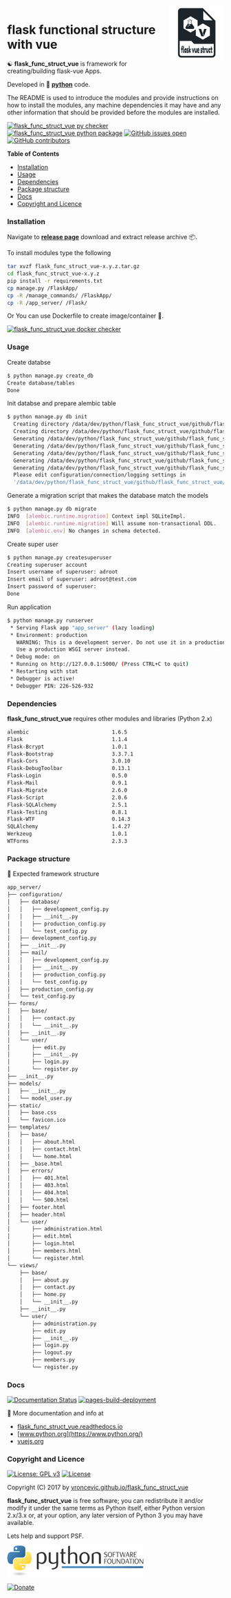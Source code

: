 <img align="right" src="https://raw.githubusercontent.com/vroncevic/flask_func_struct_vue/dev/docs/flask_func_struct_vue_logo.png" width="25%">

# flask functional structure with vue

☯️ **flask_func_struct_vue** is framework for creating/building flask-vue Apps.

Developed in 🐍 **[python](https://www.python.org/)** code.

The README is used to introduce the modules and provide instructions on
how to install the modules, any machine dependencies it may have and any
other information that should be provided before the modules are installed.

[![flask_func_struct_vue py checker](https://github.com/vroncevic/flask_func_struct_vue/actions/workflows/flask_func_struct_vue_py_checker.yml/badge.svg)](https://github.com/vroncevic/flask_func_struct_vue/actions/workflows/flask_func_struct_vue_py_checker.yml) [![flask_func_struct_vue python package](https://github.com/vroncevic/flask_func_struct_vue/actions/workflows/flask_func_struct_vue_package.yml/badge.svg)](https://github.com/vroncevic/flask_func_struct_vue/actions/workflows/flask_func_struct_vue_package.yml) [![GitHub issues open](https://img.shields.io/github/issues/vroncevic/flask_func_struct_vue.svg)](https://github.com/vroncevic/flask_func_struct_vue/issues) [![GitHub contributors](https://img.shields.io/github/contributors/vroncevic/flask_func_struct_vue.svg)](https://github.com/vroncevic/flask_func_struct_vue/graphs/contributors)

<!-- START doctoc generated TOC please keep comment here to allow auto update -->
<!-- DON'T EDIT THIS SECTION, INSTEAD RE-RUN doctoc TO UPDATE -->
**Table of Contents**

- [Installation](#installation)
- [Usage](#usage)
- [Dependencies](#dependencies)
- [Package structure](#package-structure)
- [Docs](#docs)
- [Copyright and Licence](#copyright-and-licence)

<!-- END doctoc generated TOC please keep comment here to allow auto update -->

### Installation

Navigate to **[release page](https://github.com/vroncevic/flask_func_struct_vue/releases)** download and extract release archive 📦.

To install modules type the following

```bash
tar xvzf flask_func_struct_vue-x.y.z.tar.gz
cd flask_func_struct_vue-x.y.z
pip install -r requirements.txt
cp manage.py /FlaskApp/
cp -R /manage_commands/ /FlaskApp/
cp -R /app_server/ /Flask/
```

Or You can use Dockerfile to create image/container 🚢.

[![flask_func_struct_vue docker checker](https://github.com/vroncevic/flask_func_struct_vue/actions/workflows/flask_func_struct_vue_docker_checker.yml/badge.svg)](https://github.com/vroncevic/flask_func_struct_vue/actions/workflows/flask_func_struct_vue_docker_checker.yml)

### Usage

Create databse

```bash
$ python manage.py create_db
Create database/tables
Done
```

Init databse and prepare alembic table

```bash
$ python manage.py db init
  Creating directory /data/dev/python/flask_func_struct_vue/github/flask_func_struct_vue/migrations ...  done
  Creating directory /data/dev/python/flask_func_struct_vue/github/flask_func_struct_vue/migrations/versions ...  done
  Generating /data/dev/python/flask_func_struct_vue/github/flask_func_struct_vue/migrations/env.pyc ...  done
  Generating /data/dev/python/flask_func_struct_vue/github/flask_func_struct_vue/migrations/env.py ...  done
  Generating /data/dev/python/flask_func_struct_vue/github/flask_func_struct_vue/migrations/alembic.ini ...  done
  Generating /data/dev/python/flask_func_struct_vue/github/flask_func_struct_vue/migrations/README ...  done
  Generating /data/dev/python/flask_func_struct_vue/github/flask_func_struct_vue/migrations/script.py.mako ...  done
  Please edit configuration/connection/logging settings in
  '/data/dev/python/flask_func_struct_vue/github/flask_func_struct_vue/migrations/alembic.ini' before proceeding.
```

Generate a migration script that makes the database match the models

```bash
$ python manage.py db migrate
INFO  [alembic.runtime.migration] Context impl SQLiteImpl.
INFO  [alembic.runtime.migration] Will assume non-transactional DDL.
INFO  [alembic.env] No changes in schema detected.
```

Create super user

```bash
$ python manage.py createsuperuser
Creating superuser account
Insert username of superuser: adroot
Insert email of superuser: adroot@test.com
Insert password of superuser: 
Done
```

Run application

```bash
$ python manage.py runserver
 * Serving Flask app "app_server" (lazy loading)
 * Environment: production
   WARNING: This is a development server. Do not use it in a production deployment.
   Use a production WSGI server instead.
 * Debug mode: on
 * Running on http://127.0.0.1:5000/ (Press CTRL+C to quit)
 * Restarting with stat
 * Debugger is active!
 * Debugger PIN: 226-526-932
```

### Dependencies

**flask_func_struct_vue** requires other modules and libraries (Python 2.x)

```bash
alembic                           1.6.5
Flask                             1.1.4
Flask-Bcrypt                      1.0.1
Flask-Bootstrap                   3.3.7.1
Flask-Cors                        3.0.10
Flask-DebugToolbar                0.13.1
Flask-Login                       0.5.0
Flask-Mail                        0.9.1
Flask-Migrate                     2.6.0
Flask-Script                      2.0.6
Flask-SQLAlchemy                  2.5.1
Flask-Testing                     0.8.1
Flask-WTF                         0.14.3
SQLAlchemy                        1.4.27
Werkzeug                          1.0.1
WTForms                           2.3.3
```

### Package structure

🧰 Expected framework structure

```bash
app_server/
├── configuration/
│   ├── database/
│   │   ├── development_config.py
│   │   ├── __init__.py
│   │   ├── production_config.py
│   │   └── test_config.py
│   ├── development_config.py
│   ├── __init__.py
│   ├── mail/
│   │   ├── development_config.py
│   │   ├── __init__.py
│   │   ├── production_config.py
│   │   └── test_config.py
│   ├── production_config.py
│   └── test_config.py
├── forms/
│   ├── base/
│   │   ├── contact.py
│   │   └── __init__.py
│   ├── __init__.py
│   └── user/
│       ├── edit.py
│       ├── __init__.py
│       ├── login.py
│       └── register.py
├── __init__.py
├── models/
│   ├── __init__.py
│   └── model_user.py
├── static/
│   ├── base.css
│   └── favicon.ico
├── templates/
│   ├── base/
│   │   ├── about.html
│   │   ├── contact.html
│   │   └── home.html
│   ├── _base.html
│   ├── errors/
│   │   ├── 401.html
│   │   ├── 403.html
│   │   ├── 404.html
│   │   └── 500.html
│   ├── footer.html
│   ├── header.html
│   └── user/
│       ├── administration.html
│       ├── edit.html
│       ├── login.html
│       ├── members.html
│       └── register.html
└── views/
    ├── base/
    │   ├── about.py
    │   ├── contact.py
    │   ├── home.py
    │   └── __init__.py
    ├── __init__.py
    └── user/
        ├── administration.py
        ├── edit.py
        ├── __init__.py
        ├── login.py
        ├── logout.py
        ├── members.py
        └── register.py
```

### Docs

[![Documentation Status](https://readthedocs.org/projects/flask-func-struct-vue/badge/?version=latest)](https://flask-func-struct-vue.readthedocs.io/en/latest/?badge=latest) [![pages-build-deployment](https://github.com/vroncevic/flask_func_struct_vue/actions/workflows/pages/pages-build-deployment/badge.svg)](https://github.com/vroncevic/flask_func_struct_vue/actions/workflows/pages/pages-build-deployment)

📗 More documentation and info at

* [flask_func_struct_vue.readthedocs.io](https://flask_func_struct_vue.readthedocs.io/en/latest/)
* [www.python.org](https://www.python.org/)
* [vuejs.org](https://vuejs.org/)

### Copyright and Licence

[![License: GPL v3](https://img.shields.io/badge/License-GPLv3-blue.svg)](https://www.gnu.org/licenses/gpl-3.0) [![License](https://img.shields.io/badge/License-Apache%202.0-blue.svg)](https://opensource.org/licenses/Apache-2.0)

Copyright (C) 2017 by [vroncevic.github.io/flask_func_struct_vue](https://vroncevic.github.io/flask_func_struct_vue/)

**flask_func_struct_vue** is free software; you can redistribute it and/or modify
it under the same terms as Python itself, either Python version 2.x/3.x or,
at your option, any later version of Python 3 you may have available.

Lets help and support PSF.

[![Python Software Foundation](https://raw.githubusercontent.com/vroncevic/flask_func_struct_vue/dev/docs/psf-logo-alpha.png)](https://www.python.org/psf/)

[![Donate](https://www.paypalobjects.com/en_US/i/btn/btn_donateCC_LG.gif)](https://psfmember.org/index.php?q=civicrm/contribute/transact&reset=1&id=2)
